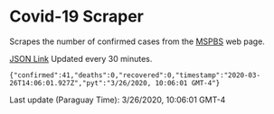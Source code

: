 # Covid-19 Scraper

Scrapes the number of confirmed cases from the [MSPBS](https://www.mspbs.gov.py/covid-19.php) web page.

[JSON Link](https://jmayalag.github.io/covid19-scrape/cases.json)
Updated every 30 minutes.
```
{"confirmed":41,"deaths":0,"recovered":0,"timestamp":"2020-03-26T14:06:01.927Z","pyt":"3/26/2020, 10:06:01 GMT-4"}
```
Last update (Paraguay Time): 3/26/2020, 10:06:01 GMT-4
